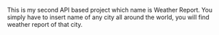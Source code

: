 This is my second API based project which name is Weather Report. You simply have to insert name of any city all around the world, you will find weather report of that city.
